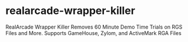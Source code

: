 # realarcade-wrapper-killer
RealArcade Wrapper Killer Removes 60 Minute Demo Time Trials on RGS Files and More. Supports GameHouse, Zylom, and ActiveMark RGA Files
